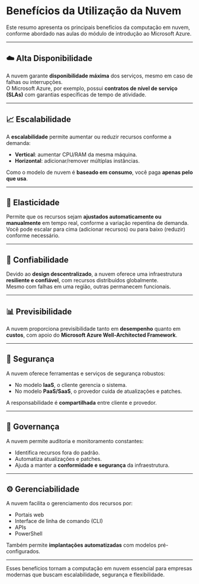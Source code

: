 # Benefícios da Utilização da Nuvem

Este resumo apresenta os principais benefícios da computação em nuvem, conforme abordado nas aulas do módulo de introdução ao Microsoft Azure.

---

## ☁️ Alta Disponibilidade

A nuvem garante **disponibilidade máxima** dos serviços, mesmo em caso de falhas ou interrupções.  
O Microsoft Azure, por exemplo, possui **contratos de nível de serviço (SLAs)** com garantias específicas de tempo de atividade.

---

## 📈 Escalabilidade

A **escalabilidade** permite aumentar ou reduzir recursos conforme a demanda:
- **Vertical**: aumentar CPU/RAM da mesma máquina.
- **Horizontal**: adicionar/remover múltiplas instâncias.

Como o modelo de nuvem é **baseado em consumo**, você paga **apenas pelo que usa**.

---

## 🧘 Elasticidade

Permite que os recursos sejam **ajustados automaticamente ou manualmente** em tempo real, conforme a variação repentina de demanda.  
Você pode escalar para cima (adicionar recursos) ou para baixo (reduzir) conforme necessário.

---

## 🔄 Confiabilidade

Devido ao **design descentralizado**, a nuvem oferece uma infraestrutura **resiliente e confiável**, com recursos distribuídos globalmente.  
Mesmo com falhas em uma região, outras permanecem funcionais.

---

## 📊 Previsibilidade

A nuvem proporciona previsibilidade tanto em **desempenho** quanto em **custos**, com apoio do **Microsoft Azure Well-Architected Framework**.

---

## 🔐 Segurança

A nuvem oferece ferramentas e serviços de segurança robustos:
- No modelo **IaaS**, o cliente gerencia o sistema.
- No modelo **PaaS/SaaS**, o provedor cuida de atualizações e patches.

A responsabilidade é **compartilhada** entre cliente e provedor.

---

## 🧭 Governança

A nuvem permite auditoria e monitoramento constantes:
- Identifica recursos fora do padrão.
- Automatiza atualizações e patches.
- Ajuda a manter a **conformidade e segurança** da infraestrutura.

---

## ⚙️ Gerenciabilidade

A nuvem facilita o gerenciamento dos recursos por:
- Portais web
- Interface de linha de comando (CLI)
- APIs
- PowerShell

Também permite **implantações automatizadas** com modelos pré-configurados.

---

Esses benefícios tornam a computação em nuvem essencial para empresas modernas que buscam escalabilidade, segurança e flexibilidade.

